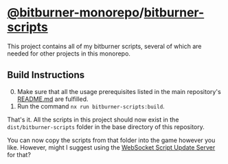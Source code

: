 # [@bitburner-monorepo](/)/[bitburner-scripts](#)
This project contains all of my bitburner scripts, several of which are needed for other projects in this monorepo.

## Build Instructions
0. Make sure that all the usage prerequisites listed in the main repository's [README.md](../..) are fulfilled.
1. Run the command `nx run bitburner-scripts:build`.

That's it. All the scripts in this project should now exist in the `dist/bitburner-scripts` folder in the base directory of this repository.

You can now copy the scripts from that folder into the game however you like. However, might I suggest using the [WebSocket Script Update Server](../ws-update-server) for that?
